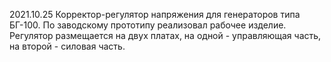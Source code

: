 2021.10.25 Корректор-регулятор напряжения для генераторов типа БГ-100.
По заводскому прототипу реализовал рабочее изделие.
Регулятор размещается на двух платах, на одной - управляющая часть, на второй - силовая часть.
